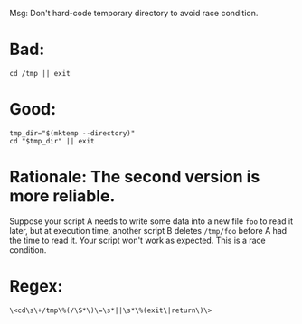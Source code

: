 Msg: Don't hard-code temporary directory to avoid race condition.

# Bad:

    cd /tmp || exit

# Good:

    tmp_dir="$(mktemp --directory)"
    cd "$tmp_dir" || exit

# Rationale: The second version is more reliable.

Suppose your script A needs to write some  data into a new file `foo` to read it
later, but at  execution time, another script B deletes  `/tmp/foo` before A had
the  time to  read it.   Your script  won't work  as expected.   This is  a race
condition.

# Regex:

    \<cd\s\+/tmp\%(/\S*\)\=\s*||\s*\%(exit\|return\)\>
